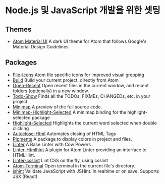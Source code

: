 # Node.js 및 JavaScript 개발을 위한 셋팅

## Themes

* [Atom Material UI](https://atom.io/themes/atom-material-ui) A dark UI theme for Atom that follows Google's Material Design Guidelines

## Packages

* [File-Icons](https://github.com/file-icons/atom) Atom file specific icons for improved visual grepping
* [Build](https://atom.io/packages/build) Build your current project, directly from Atom
* [Open-Recent](https://atom.io/packages/open-recent) Open recent files in the current window, and recent folders (optionally) in a new window.
* [Todo-Show](https://atom.io/packages/todo-show) Finds all the TODOs, FIXMEs, CHANGEDs, etc. in your project.
* [Minimap](https://atom.io/packages/minimap) A preview of the full source code.
* [Minimap-Highlight-Selected](https://atom.io/packages/minimap-highlight-selected) A minimap binding for the highlight-selected package
* [Highlight-Selected](https://atom.io/packages/highlight-selected) Highlights the current word selected when double clicking
* [Autoclose-Html](https://atom.io/packages/autoclose-html) Automates closing of HTML Tags
* [Pigments](https://atom.io/packages/pigments) A package to display colors in project and files.
* [Linter](https://atom.io/packages/linter) A Base Linter with Cow Powers
* [Linter-Htmlhint](https://atom.io/packages/linter-htmlhint) A plugin for Atom Linter providing an interface to HTMLHint.
* [Linter-csslint](https://atom.io/packages/linter-csslint) Lint CSS on the fly, using csslint
* [Atom-Terminal](https://atom.io/packages/atom-terminal) Open terminal in the current file's directory.
* [jshint](https://atom.io/packages/jshint) Validate JavaScript with JSHint. In realtime or on save. Supports JSX (React).
